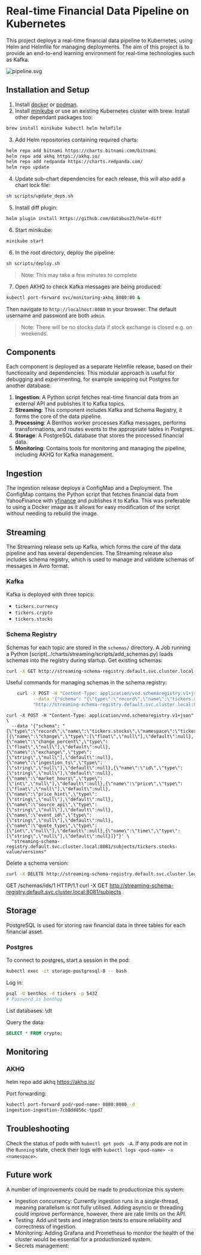 # Real-time Financial Data Pipeline on Kubernetes
This project deploys a real-time financial data pipeline to Kubernetes, using Helm and Helmfile for managing deployments. 
The aim of this project is to provide an end-to-end learning environment for real-time technologies such as Kafka.

![pipeline.svg](pipeline.svg)

## Installation and Setup
1. Install [docker](https://www.docker.com/) or [podman](https://podman.io/docs/installation).
2. Install [minikube](https://minikube.sigs.k8s.io/docs/start/?arch=%2Fmacos%2Farm64%2Fstable%2Fbinary+download) or use 
an existing Kubernetes cluster with brew. Install other dependant packages too:
```bash
brew install minikube kubectl helm helmfile
```

3. Add Helm repositories containing required charts:
```bash
helm repo add bitnami https://charts.bitnami.com/bitnami
helm repo add akhq https://akhq.io/
helm repo add redpanda https://charts.redpanda.com/
helm repo update
```

4. Update sub-chart dependencies for each release, this will also add a chart lock file:
```bash
sh scripts/update_deps.sh
```

5. Install diff plugin:
```bash
helm plugin install https://github.com/databus23/helm-diff
```

6. Start minikube:
```bash
minikube start
```

6. In the root directory, deploy the pipeline:
```bash
sh scripts/deploy.sh
```
> Note: This may take a few minutes to complete

7. Open AKHQ to check Kafka messages are being produced:
```bash
kubectl port-forward svc/monitoring-akhq 8080:80 &
```
Then navigate to `http://localhost:8080` in your browser. The default username and password are both `admin`.
> Note: There will be no stocks data if stock exchange is closed e.g. on weekends.

## Components
Each component is deployed as a separate Helmfile release, based on their functionality and dependencies. This modular approach
is useful for debugging and experimenting, for example swapping out Postgres for another database. 
1. **Ingestion**: A Python script fetches real-time financial data from an external API and publishes it to Kafka topics.
2. **Streaming**: This component includes Kafka and Schema Registry, it forms the core of the data pipeline.
3. **Processing**: A Benthos worker processes Kafka messages, performs transformations, and routes events to the appropriate tables in Postgres.
4. **Storage**: A PostgreSQL database that stores the processed financial data.
5. **Monitoring**: Contains tools for monitoring and managing the pipeline, including AKHQ for Kafka management.


## Ingestion
The ingestion release deploys a ConfigMap and a Deployment. The ConfigMap contains the Python script that fetches
financial data from YahooFinance with [yfinance](https://ranaroussi.github.io/yfinance/) and publishes it to Kafka.
This was preferable to using a Docker image as it allows for easy modification of the script without needing to rebuild the image.

## Streaming
The Streaming release sets up Kafka, which forms the core of the data pipeline and has several dependencies. The 
Streaming release also includes schema registry, which is used to manage and validate schemas of messages in Avro format. 

### Kafka
Kafka is deployed with three topics:
* `tickers.currency`
* `tickers.crypto`
* `tickers.stocks`

### Schema Registry
Schemas for each topic are stored in the `schemas/` directory. A Job running a Python [script(../charts/streaming/scripts/add_schemas.py) 
loads schemas into the registry during startup. 
Get existing schemas:
```bash
curl -X GET http://streaming-schema-registry.default.svc.cluster.local:8081/subjects
````

Useful commands for managing schemas in the schema registry:
```bash
    curl -X POST -H "Content-Type: application/vnd.schemaregistry.v1+json" \
          --data '{"schema": "{\"type\":\"record\",\"name\":\"tickers.stocks\",\"namespace\":\"{{ .Values.streaming.topics.stocks }}\",\"fields\":[{\"name\":\"change\",\"type\":\"float\"},{\"name\":\"change_percent\",\"type\":\"float\"},{\"name\":\"exchange\",\"type\":\"string\"},{\"name\":\"id\",\"type\":\"string\"},{\"name\":\"tickers\",\"type\":\"string\"},{\"name\":\"price\",\"type\":\"float\"},{\"name\":\"price_hint\",\"type\":\"string\"},{\"name\":\"source_api\",\"type\":\"string\"},{\"name\":\"event_id\",\"type\":\"string\"},{\"name\":\"ingestion_ts\",\"type\":\"int\"},{\"name\":\"quote_type\",\"type\":\"int\"},{\"name\":\"ticker_ts\",\"type\":\"int\"}]}"}' \
          "http://streaming-schema-registry.default.svc.cluster.local:8081/subjects/tickers.stocks-value/versions"

```

    curl -X POST -H "Content-Type: application/vnd.schemaregistry.v1+json" \
      --data '{"schema": "{\"type\":\"record\",\"name\":\"tickers.stocks\",\"namespace\":\"tickers.stocks\",\"fields\":[{\"name\":\"change\",\"type\":[\"float\",\"null\"],\"default\":null},{\"name\":\"change_percent\",\"type\":[\"float\",\"null\"],\"default\":null},{\"name\":\"exchange\",\"type\":[\"string\",\"null\"],\"default\":null},{\"name\":\"ingestion_ts\",\"type\":[\"string\",\"null\"],\"default\":null},{\"name\":\"id\",\"type\":[\"string\",\"null\"],\"default\":null},{\"name\":\"market_hours\",\"type\":[\"int\",\"null\"],\"default\":null},{\"name\":\"price\",\"type\":[\"float\",\"null\"],\"default\":null},{\"name\":\"price_hint\",\"type\":[\"string\",\"null\"],\"default\":null},{\"name\":\"source_api\",\"type\":[\"string\",\"null\"],\"default\":null},{\"name\":\"event_id\",\"type\":[\"string\",\"null\"],\"default\":null},{\"name\":\"quote_type\",\"type\":[\"int\",\"null\"],\"default\":null},{\"name\":\"time\",\"type\":[\"string\",\"null\"],\"default\":null}]}"}' \
      "streaming-schema-registry.default.svc.cluster.local:8081/subjects/tickers.stocks-value/versions"

Delete a schema version:
```bash
curl -X DELETE http://streaming-schema-registry.default.svc.cluster.local:8081/subjects/tickers.stocks-value/versions/2?permanent=true
```
GET /schemas/ids/1 HTTP/1.1
curl -X GET http://streaming-schema-registry.default.svc.cluster.local:8081/subjects


## Storage
PostgreSQL is used for storing raw financial data in three tables for each financial asset. 

### Postgres
To connect to postgres, start a session in the pod:
```bash
kubectl exec -it storage-postgresql-0 -- bash
```

Log in:
```bash
psql -U benthos -d tickers -p 5432
# Password is benthos
```

List databases:
\dt

Query the data:
```sql
SELECT * FROM crypto;
```






## Monitoring



### AKHQ
helm repo add akhq https://akhq.io/

Port forwarding:
```zsh
kubectl port-forward pod/<pod-name> 8080:8080 -d
ingestion-ingestion-7cb8dd856c-tppd7
```

## Troubleshooting
Check the status of pods with `kubectl get pods -A`. If any pods are not in the `Running` state, check their logs with
`kubectl logs <pod-name> -n <namespace>`.



## Future work
A number of improvements could be made to productionize this system:
- Ingestion concurrency: Currently ingestion runs in a single-thread, meaning parallelism is not fully utilised. 
Adding asyncio or threading could improve performance, however, there are rate limits on the API.
- Testing: Add unit tests and integration tests to ensure reliability and correctness of ingestion.
- Monitoring: Adding Grafana and Prometheus to monitor the health of the cluster would be essential for a productionized system.
- Secrets management: 